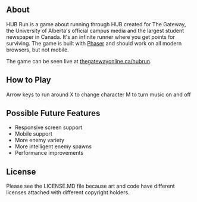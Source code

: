 ## About

HUB Run is a game about running through HUB created for The Gateway, the University of Alberta's official campus media and the largest student newspaper in Canada. It's an infinite runner where you get points for surviving. The game is built with [Phaser](http://phaser.io) and should work on all modern browsers, but not mobile.

The game can be seen live at [thegatewayonline.ca/hubrun](http://thegatewayonline.ca/hubrun).

## How to Play

Arrow keys to run around
X to change character
M to turn music on and off

## Possible Future Features

* Responsive screen support
* Mobile support
* More enemy variety
* More intelligent enemy spawns
* Performance improvements

## License

Please see the LICENSE.MD file because art and code have different licenses attached with different copyright holders.